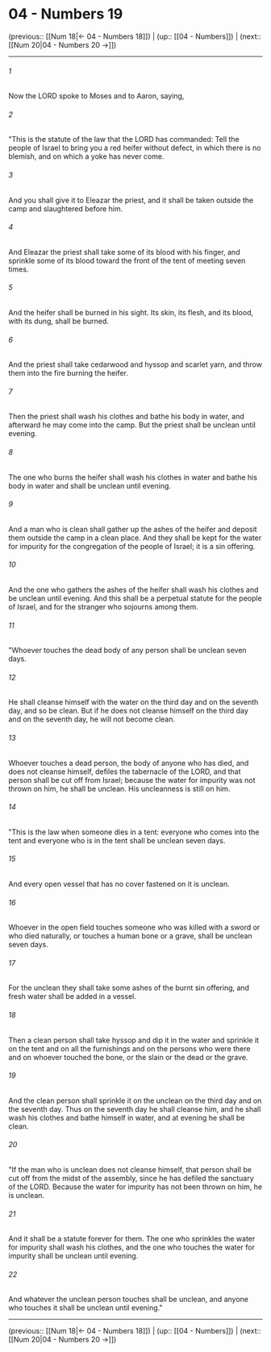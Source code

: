 # 04 - Numbers 19

(previous:: [[Num 18|← 04 - Numbers 18]]) | (up:: [[04 - Numbers]]) | (next:: [[Num 20|04 - Numbers 20 →]])

***


###### 1 
Now the LORD spoke to Moses and to Aaron, saying, 

###### 2 
"This is the statute of the law that the LORD has commanded: Tell the people of Israel to bring you a red heifer without defect, in which there is no blemish, and on which a yoke has never come. 

###### 3 
And you shall give it to Eleazar the priest, and it shall be taken outside the camp and slaughtered before him. 

###### 4 
And Eleazar the priest shall take some of its blood with his finger, and sprinkle some of its blood toward the front of the tent of meeting seven times. 

###### 5 
And the heifer shall be burned in his sight. Its skin, its flesh, and its blood, with its dung, shall be burned. 

###### 6 
And the priest shall take cedarwood and hyssop and scarlet yarn, and throw them into the fire burning the heifer. 

###### 7 
Then the priest shall wash his clothes and bathe his body in water, and afterward he may come into the camp. But the priest shall be unclean until evening. 

###### 8 
The one who burns the heifer shall wash his clothes in water and bathe his body in water and shall be unclean until evening. 

###### 9 
And a man who is clean shall gather up the ashes of the heifer and deposit them outside the camp in a clean place. And they shall be kept for the water for impurity for the congregation of the people of Israel; it is a sin offering. 

###### 10 
And the one who gathers the ashes of the heifer shall wash his clothes and be unclean until evening. And this shall be a perpetual statute for the people of Israel, and for the stranger who sojourns among them. 

###### 11 
"Whoever touches the dead body of any person shall be unclean seven days. 

###### 12 
He shall cleanse himself with the water on the third day and on the seventh day, and so be clean. But if he does not cleanse himself on the third day and on the seventh day, he will not become clean. 

###### 13 
Whoever touches a dead person, the body of anyone who has died, and does not cleanse himself, defiles the tabernacle of the LORD, and that person shall be cut off from Israel; because the water for impurity was not thrown on him, he shall be unclean. His uncleanness is still on him. 

###### 14 
"This is the law when someone dies in a tent: everyone who comes into the tent and everyone who is in the tent shall be unclean seven days. 

###### 15 
And every open vessel that has no cover fastened on it is unclean. 

###### 16 
Whoever in the open field touches someone who was killed with a sword or who died naturally, or touches a human bone or a grave, shall be unclean seven days. 

###### 17 
For the unclean they shall take some ashes of the burnt sin offering, and fresh water shall be added in a vessel. 

###### 18 
Then a clean person shall take hyssop and dip it in the water and sprinkle it on the tent and on all the furnishings and on the persons who were there and on whoever touched the bone, or the slain or the dead or the grave. 

###### 19 
And the clean person shall sprinkle it on the unclean on the third day and on the seventh day. Thus on the seventh day he shall cleanse him, and he shall wash his clothes and bathe himself in water, and at evening he shall be clean. 

###### 20 
"If the man who is unclean does not cleanse himself, that person shall be cut off from the midst of the assembly, since he has defiled the sanctuary of the LORD. Because the water for impurity has not been thrown on him, he is unclean. 

###### 21 
And it shall be a statute forever for them. The one who sprinkles the water for impurity shall wash his clothes, and the one who touches the water for impurity shall be unclean until evening. 

###### 22 
And whatever the unclean person touches shall be unclean, and anyone who touches it shall be unclean until evening."

***

(previous:: [[Num 18|← 04 - Numbers 18]]) | (up:: [[04 - Numbers]]) | (next:: [[Num 20|04 - Numbers 20 →]])
